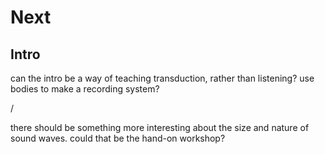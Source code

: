 # Next

## Intro

can the intro be a way of teaching transduction, rather than listening? use bodies to make a recording system?

/

there should be something more interesting about the size and nature of sound waves. could that be the hand-on workshop?
